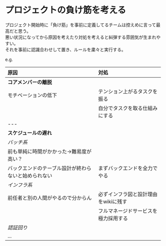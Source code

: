 # プロジェクトの負け筋を考える

プロジェクト開始時に「負け筋」を事前に定義してるチームは控えめに言って最高だと思う。  
悪い状況になってから原因を考えたり対処を考えると糾弾する雰囲気が生まれやすい。  
それを事前に認識合わせして置き、ルールを粛々と実行する。

e.g.

|原因|対処|
|:--|:--|
|**コアメンバーの離脱**|
|モチベーションの低下|テンション上がるタスクを振る|
||自分でタスクを取る仕組みにする|
|---|
|**スケジュールの遅れ**|
|_バッチ系_|
|前も単純に時間がかかった→難易度が高い？||
|バックエンドのテーブル設計が終わらないと始められない|まずバックエンドを全力でやる|
|_インフラ系_|
|前任者と別の人間がやるので分からん|必ずインフラ図と設計理由をwikiに残す|
||フルマネージドサービスを極力採用する|
|_認証回り_|
|...|
